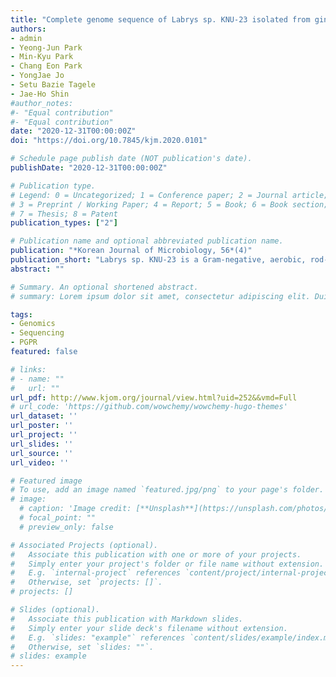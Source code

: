 ```yaml
---
title: "Complete genome sequence of Labrys sp. KNU-23 isolated from ginseng soil in the Republic of Korea"
authors:
- admin
- Yeong-Jun Park
- Min-Kyu Park
- Chang Eon Park
- YongJae Jo
- Setu Bazie Tagele
- Jae-Ho Shin
#author_notes:
#- "Equal contribution"
#- "Equal contribution"
date: "2020-12-31T00:00:00Z"
doi: "https://doi.org/10.7845/kjm.2020.0101"

# Schedule page publish date (NOT publication's date).
publishDate: "2020-12-31T00:00:00Z"

# Publication type.
# Legend: 0 = Uncategorized; 1 = Conference paper; 2 = Journal article;
# 3 = Preprint / Working Paper; 4 = Report; 5 = Book; 6 = Book section;
# 7 = Thesis; 8 = Patent
publication_types: ["2"]

# Publication name and optional abbreviated publication name.
publication: "*Korean Journal of Microbiology, 56*(4)"
publication_short: "Labrys sp. KNU-23 is a Gram-negative, aerobic, rod-shaped, tryptophan-producing, urea-decomposing bacterium that was isolated from ginseng soil in Bonghwa-gun, Republic of Korea. This study reports the complete genome sequence of strain KNU-23. The complete genome comprises two circular chromosomes of 5,388,854 bp and 2,162,438 bp with a GC content of 64 and 62.1%, respectively. The whole genome was predicted to have 6,868 protein coding genes. In addition, ureadecomposing and tryptophan-producing genes that are associated with plant growth-promoting activity were identified. Therefore, Labrys sp. KNU-23 is likely to be an agriculturally useful strain."
abstract: ""

# Summary. An optional shortened abstract.
# summary: Lorem ipsum dolor sit amet, consectetur adipiscing elit. Duis posuere tellus ac convallis placerat. Proin tincidunt magna sed ex sollicitudin condimentum.

tags:
- Genomics
- Sequencing
- PGPR
featured: false

# links:
# - name: ""
#   url: ""
url_pdf: http://www.kjom.org/journal/view.html?uid=252&&vmd=Full
# url_code: 'https://github.com/wowchemy/wowchemy-hugo-themes'
url_dataset: ''
url_poster: ''
url_project: ''
url_slides: ''
url_source: ''
url_video: ''

# Featured image
# To use, add an image named `featured.jpg/png` to your page's folder. 
# image:
  # caption: 'Image credit: [**Unsplash**](https://unsplash.com/photos/jdD8gXaTZsc)'
  # focal_point: ""
  # preview_only: false

# Associated Projects (optional).
#   Associate this publication with one or more of your projects.
#   Simply enter your project's folder or file name without extension.
#   E.g. `internal-project` references `content/project/internal-project/index.md`.
#   Otherwise, set `projects: []`.
# projects: []

# Slides (optional).
#   Associate this publication with Markdown slides.
#   Simply enter your slide deck's filename without extension.
#   E.g. `slides: "example"` references `content/slides/example/index.md`.
#   Otherwise, set `slides: ""`.
# slides: example
---
```

